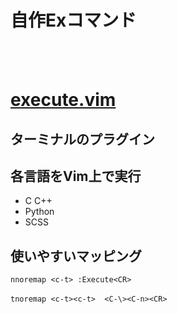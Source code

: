 # 自作Exコマンド
<br><br>
# <a href="./execute.vim">execute.vim</a>

## ターミナルのプラグイン
<a href='https://github.com/kassio/neoterm'></a>

## 各言語をVim上で実行
- C C++
- Python
- SCSS

## 使いやすいマッピング
`nnoremap <c-t> :Execute<CR>`<br>  
`tnoremap <c-t><c-t>  <C-\><C-n><CR> `
